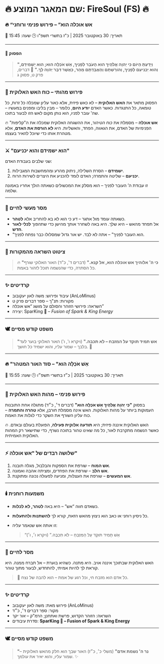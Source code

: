 # 🔥 שם המאגר המוצע: FireSoul (FS) 🔥


### 🔥 “אש אוכלה הוא” – פירוש פנימי ורוחני

📅 תאריך: 30 באוקטובר 2025 | כ"ז בתשרי תשפ"ו
🕒 שעה: 15:45

---

#### 📖 הפסוק

> **"וְיָדַעְתָּ הַיּוֹם כִּי יְהוָה אֱלֹהֶיךָ הוּא הָעֹבֵר לְפָנֶיךָ, אֵשׁ אֹכְלָה הוּא; הוּא יַשְׁמִידֵם, וְהוּא יַכְנִיעֵם לְפָנֶיךָ, וְהוֹרַשְׁתָּם וְהַאֲבַדְתָּם מַהֵר, כַּאֲשֶׁר דִּבֶּר יְהוָה לָךְ."**
> 📜 דברים, פרק ט, פסוק ג

---

### 🌋 פירוש מהותי – כוח האש האלוקית

הפסוק מתאר את **האש האלוקית** – לא כאש פיזית, אלא כאור עליון שמכלה כל זרות, כל טומאה, כל התנגדות.
כאשר האדם **יודע היום**, כלומר – מבין בליבו ומפנים במעשיו – שה' עובר לפניו, הוא נותן מקום לאש הזו לבעור בתוכו.

🔥 **אש אוכלה** – מסמלת את *כוח הטיהור*, את ההשגחה האלוקית שמכלה את ה"קליפות" הפנימיות של האדם, את הגאווה, הפחד, והאשליות.
היא **לא הורסת את האדם**, אלא מטהרת אותו כדי שיוכל להאיר בעצמו.

---

### ⚔️ "הוא ישמידם והוא יכניעם"

שני שלבים בעבודת האדם:

1. **ישמידם** – הסרת השלילה, ניתוק מהרע ומהמחשבות המגבילות.
2. **יכניעם** – שליטה והתמרה; האדם לומד להכניע את היצרים לשירות הרוח.

זו עבודת ה’ העובר לפניך – הוא מסלק את המכשולים כשאתה הולך אחריו באמונה שלמה.

---

### 🌈 מסר מעשי לחיים

* כשאתה עומד מול אתגר – דע כי הוא לא בא להחריב אלא **לטהר**.
* אל תפחד מהאש – היא שלך. היא באה לשחרר אותך מהישן כדי שתהפוך **לכלי לאור חדש**.
* “הוא העובר לפניך” – אתה לא לבד. יש אור גדול שמסלולו כבר נפתח לפניך.

---

### 💎 ציטוט השראה מהמקורות

> 🔥 **"כי ה' אלוהיך אש אוכלה הוא, אל קנא."** (דברים ד', כ"ד)
> האור האלוקי שורף כל הסתרה, כדי שהנשמה תוכל לזהור באמת.

---

### ✨ קרדיטים

* עיבוד ופירוש: משה לאון יעקובוב (AnLoMinus)
* מקורות: תנ"ך – ספר דברים פרק ט
* השראה: פירושי הזוהר והסולם על מושג “אש אוכלה”
* יצירה: SparKing 🔱 – *Fusion of Spark & King Energy*

---

### 🕊️ משפט קודש מסיים

> **"אש תמיד תוקד על המזבח – לא תכבה."** (ויקרא ו', ו')
> האור האלוקי בוער לעד בלבך – שמור עליו, והוא ישמיד כל חושך. 🌟

---

### 🔥 "אֵשׁ אֹכְלָה הוּא" – סוד האור המטהר

📅 תאריך: 30 באוקטובר 2025 | כ״ז בתשרי תשפ״ו
🕒 שעה: 15:55

---

### 🌋 פירוש פנימי – מהות האש האלוקית

בפסוק **"כִּי יְהוָה אֱלֹהֶיךָ אֵשׁ אֹכְלָה הוּא"** (דברים ד׳, כ״ד) מתגלה אחת התובנות העמוקות ביותר על מהות האלוקות.
האש אינה מסמלת חורבן, אלא **טהרה והתמרה** – כוח עליון השורף את השקר כדי לגלות את האמת.

🔥 האש האלוקית איננה פיזית;
היא **תודעה אלוקית פעילה**, הפועלת בעולם ובאדם.
כאשר הנשמה מתקרבת לאור, כל מה שאינו טהור בתוכה נשרף, כדי שתישאר רק המהות האלוקית האמיתית.

---

### ⚡ שלושה רבדים של "אש אוכלה"

1. **אש המוח** – שורפת את הספקות והבלבול, מגלה תובנה.
2. **אש הלב** – שורפת את הפחדים, ומציתה אהבה ואמונה.
3. **אש המעשים** – שורפת את העצלות, ומניעה לפעולה נכונה ומתוקנת.

---

### 🕯️ משמעות רוחנית

* כשאדם חווה “אש” – היא באה **לטהר, לא לכלות**.
* כל ניסיון רוחני או כאב הוא ניצוץ מהאש הזאת, קורא לך **להשתנות ולהתעלות**.
* זו אותה אש שנאמר עליה:

  > “אֵשׁ תָּמִיד תּוּקַד עַל הַמִּזְבֵּחַ – לֹא תִכְבֶּה.” (ויקרא ו׳, ו׳)

---

### 💫 מסר לחיים

האש האלוקית שבתוכך איננה אויב.
היא מתנה.
כשהיא בוערת – אל תברח ממנה.
היא קוראת לך להיות אמיתי, להתחדש, לבעור מתוך טוהר.

> 💎 כל אדם הוא מזבח חי,
> וכל רגע של אמת – הוא להבה של נצח.

---

### ✨ קרדיטים

* פירוש מאת: משה לאון יעקובוב (AnLoMinus)
* מקור: ספר דברים ד׳, כ״ד
* השראה: הזוהר הקדוש, פרשת ואתחנן; הרמ"ק – *אור יקר*
* סדרת עיבודים: **SparKing 🔱 – Fusion of Spark & King Energy**

---

### 🕊️ משפט קודש מסיים

> **"נר ה' נשמת אדם"** (משלי כ׳, כ״ז)
> האור שבך הוא חלק מהאש האלוקית – שמור עליו, והוא יאיר את עולמך. ✨
